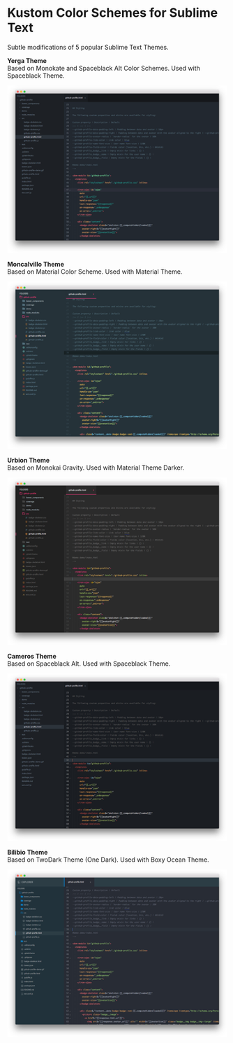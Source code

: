 # Kustom Color Schemes for Sublime Text

Subtle modifications of 5 popular Sublime Text Themes.

**Yerga Theme**   
Based on Monokate and Spaceblack Alt Color Schemes.
Used with Spaceblack Theme.

![Yerga Theme with Spaceblack Theme](screenshots/yerga.png)

**Moncalvillo Theme**   
Based on Material Color Scheme.
Used with Material Theme.

![Moncalvillo Theme with Material Theme](screenshots/moncalvillo.png)

**Urbion Theme**    
Based on Monokai Gravity.
Used with Material Theme Darker.

![Urbion Theme with Material Theme Darker](screenshots/urbion.png)

**Cameros Theme**   
Based on Spaceblack Alt.
Used with Spaceblack Theme.

![Cameros Theme with Spaceblack Theme](screenshots/cameros.png)

**Bilibio Theme**   
Based on TwoDark Theme (One Dark).
Used with Boxy Ocean Theme.

![Bilibio Theme with Boxy Ocean Theme](screenshots/bilibio.png)
